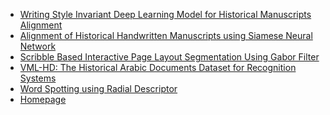 * [Writing Style Invariant Deep Learning Model for Historical Manuscripts Alignment]()
* [Alignment of Historical Handwritten Manuscripts using Siamese Neural Network](https://majeek.github.io/tutorials/manuscriptAlignment/)
* [Scribble Based Interactive Page Layout Segmentation Using Gabor Filter](https://majeek.github.io/tutorials/scribbleSegmentation/)
* [VML-HD: The Historical Arabic Documents Dataset for Recognition Systems](https://majeek.github.io/tutorials/vmlHD)
* [Word Spotting using Radial Descriptor]()
* [Homepage](http://www.cs.bgu.ac.il/~majeek)
